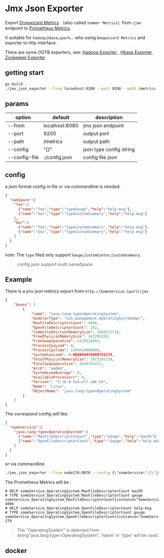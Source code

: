 # Jmx Json Exporter

Export [Dropwizard Metrics](https://github.com/dropwizard/metrics)
（also called `Yammer Metrics`）from `/jmx` endpoint to [Prometheus Metrics](https://github.com/prometheus).

It suitable for `hadoop`,`hbase`,`spark`... who using `Deopwizard Metrics` and exporter to http interface.

There are some OOTB exporters, see: [Hadoop Exporter](/hadoop_exporter) , [Hbase Exporter](/hbase_exporter), [Zookeeper Exporter](/zookeeper_exporter)

## getting start

```bash
go build .
./jmx_json_exporter --from locaohost:9200 --port 9200 --path /metrics
```

## params

|option|default|description|
|---|---|---|
|--from|localhost:8080|jmx json endpoint|
|--port|9200|output port|
|--path|/metrics|output path|
|--config|"{}"|json type  config string|
|--config-file|./config.json|config file json|

## config

a json format config in file or via commandline is needed:
```json
{
  "namSpace":{
    "foo":[
      {"name":"foo","type":"typeGauge","help":"help-msg"},
      {"name":"bar","type":"typeCustomSummary","help":"help-msg"}
    ],
    "bar":[
      {"name":"foo","type":"typeCustomSummary","help":"help-msg"},
      {"name":"baz","type":"typeCustomSummary","help":"help-msg"}
    ]
  }  
}
```

note: The `type` filed only support `Gauge`,`CustomConter`,`CustomSummary` .

> config json support multi nameSpace

## Example
 
There is a jmx json metrics export from `http://SomeService:[port]/jmx`
```json
{
    "beans": [
        {
            "name": "java.lang:type=OperatingSystem",
            "modelerType": "sun.management.OperatingSystemImpl",
            "MaxFileDescriptorCount": 4096,
            "OpenFileDescriptorCount": 282,
            "CommittedVirtualMemorySize": 2890313728,
            "FreePhysicalMemorySize": 163299328,
            "FreeSwapSpaceSize": 4159524864,
            "ProcessCpuLoad": 0,
            "ProcessCpuTime": 1504810000000,
            "SystemCpuLoad": 0.004694835680751174,
            "TotalPhysicalMemorySize": 3973193728,
            "TotalSwapSpaceSize": 4160745472,
            "Arch": "amd64",
            "SystemLoadAverage": 0,
            "AvailableProcessors": 4,
            "Version": "3.10.0-514.el7.x86_64",
            "Name": "Linux",
            "ObjectName": "java.lang:type=OperatingSystem"
        }
    ]
}
```

The correspond config will like:

```json
{
  "someService":{
    "java.lang:type=OperatingSystem":[
      {"name":"MaxFileDescriptorCount","type":"Gauge","help":"maxFD"},
      {"name":"OpenFileDescriptorCount","type":"Gauge","help":"help-msg"}
    ]
  }
}
```

or via commandline

```bash
./jmx_json_exporter --from node170:9870 --config {\"someService\":{\"java.lang:type=OperatingSystem\":[{\"name\":\"MaxFileDescriptorCount\",\"type\":\"Gauge\",\"help\":\"maxFD\"},{\"name\":\"OpenFileDescriptorCount\",\"type\":\"Gauge\",\"help\":\"help-msg\"}]}}
```

The Prometheus Metrics will be :

```text
# HELP someService_OperatingSystem_MaxFileDescriptorCount maxFD
# TYPE someService_OperatingSystem_MaxFileDescriptorCount gauge
someService_OperatingSystem_MaxFileDescriptorCount{instance="SomeService"} 4096
# HELP someService_OperatingSystem_OpenFileDescriptorCount help-msg
# TYPE someService_OperatingSystem_OpenFileDescriptorCount gauge
someService_OperatingSystem_OpenFileDescriptorCount{instance="SomeService"} 279

```

> The "OperatingSystem" is detected from string"java.lang:type=OperatingSystem", 'name' or 'type' will be used.

## docker